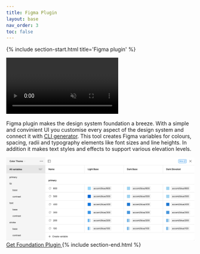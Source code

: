 ```yaml
---
title: Figma Plugin
layout: base
nav_order: 3
toc: false
---
```


{% include section-start.html title='Figma plugin' %}

<div class="width-full overflow-hidden flex items-center justify-center rounded-md">
    <!-- <img src="./video/plugin-demo.gif" alt="Figma variables preview"> -->
    <video autoplay loop muted>
        <source src="./video/plugin-demo.mp4" type="video/mp4" />
        <source src="./video/plugin-demo.webm" type="video/webm" />
    </video>
</div>

Figma plugin makes the design system foundation a breeze. With a simple and convinient UI you customise every aspect of the design system and connect it with [CLI generator](./cli-color-generator.html). This tool creates Figma variables for colours, spacing, radii and typography elements like font sizes and line heights. In addition it makes text styles and effects to support various elevation levels.

<div class="width-full overflow-hidden flex items-center justify-center rounded-sm shadow-2 border-outline-alt-base-100 shadow-utility-shade-200">
    <img src="./favicon/figma-vars.png" alt="Figma variables preview">
</div>

<a href="https://www.figma.com/community/plugin/1297031341980383999/source-colors-lite" class="button inline-block px-base py-xs rounded-md color-text-contrast-600 bg-primary-400 hover:no-underline hover:bg-opacity-90" target="_blank">
    <span class="icon icon-source-ds gap-xs2">Get Foundation Plugin</span>
</a>
{% include section-end.html %}


